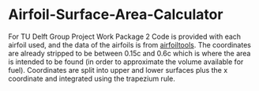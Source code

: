 # Airfoil-Surface-Area-Calculator
For TU Delft Group Project Work Package 2 
Code is provided with each airfoil used, and the data of the airfoils is from [airfoiltools](http://www.airfoiltools.com/).
The coordinates are already stripped to be between 0.15c and 0.6c which is where the area is intended to be found (in order to approximate the volume available for fuel).
Coordinates are split into upper and lower surfaces plus the x coordinate and integrated using the trapezium rule.
